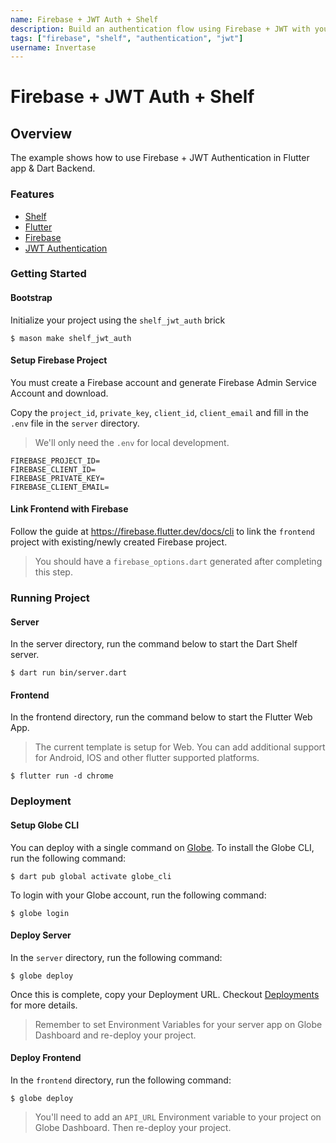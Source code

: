 ```yaml
---
name: Firebase + JWT Auth + Shelf
description: Build an authentication flow using Firebase + JWT with your Backend from a Flutter application.
tags: ["firebase", "shelf", "authentication", "jwt"]
username: Invertase
---
```


# Firebase + JWT Auth + Shelf

## Overview

The example shows how to use Firebase + JWT Authentication in Flutter app & Dart Backend.

### Features

- [Shelf](https://pub.dev/packages/shelf)
- [Flutter](https://flutter.dev)
- [Firebase](https://firebase.google.com/)
- [JWT Authentication](https://jwt.io/introduction)

### Getting Started

#### Bootstrap

Initialize your project using the `shelf_jwt_auth` brick

```shell
$ mason make shelf_jwt_auth
```

#### Setup Firebase Project

You must create a Firebase account and generate Firebase Admin Service Account and download.

Copy the `project_id`, `private_key`, `client_id`, `client_email` and fill in the `.env` file in the `server` directory.

> We'll only need the `.env` for local development.

```
FIREBASE_PROJECT_ID=
FIREBASE_CLIENT_ID=
FIREBASE_PRIVATE_KEY=
FIREBASE_CLIENT_EMAIL=
```

#### Link Frontend with Firebase

Follow the guide at https://firebase.flutter.dev/docs/cli to link the `frontend` project with existing/newly created Firebase project.

> You should have a `firebase_options.dart` generated after completing this step.

### Running Project

#### Server

In the server directory, run the command below to start the Dart Shelf server.

```shell
$ dart run bin/server.dart
```

#### Frontend

In the frontend directory, run the command below to start the Flutter Web App.

> The current template is setup for Web. You can add additional support for Android, IOS and other flutter supported platforms.

```shell
$ flutter run -d chrome
```

### Deployment

#### Setup Globe CLI

You can deploy with a single command on [Globe](https://docs.globe.dev/). To install the Globe CLI, run the following command:

```shell
$ dart pub global activate globe_cli
```

To login with your Globe account, run the following command:

```shell
$ globe login
```

#### Deploy Server

In the `server` directory, run the following command:

```shell
$ globe deploy
```

Once this is complete, copy your Deployment URL. Checkout [Deployments](https://docs.globe.dev/deployments) for more details.

> Remember to set Environment Variables for your server app on Globe Dashboard and re-deploy your project.

#### Deploy Frontend

In the `frontend` directory, run the following command:

```shell
$ globe deploy
```

> You'll need to add an `API_URL` Environment variable to your project on Globe Dashboard. Then re-deploy your project.

